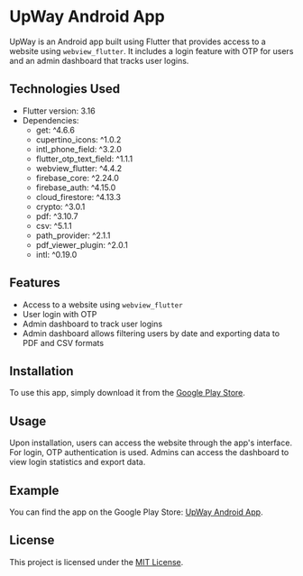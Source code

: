 # UpWay Android App

UpWay is an Android app built using Flutter that provides access to a website using `webview_flutter`. It includes a login feature with OTP for users and an admin dashboard that tracks user logins.

## Technologies Used
- Flutter version: 3.16
- Dependencies:
  - get: ^4.6.6
  - cupertino_icons: ^1.0.2
  - intl_phone_field: ^3.2.0
  - flutter_otp_text_field: ^1.1.1
  - webview_flutter: ^4.4.2
  - firebase_core: ^2.24.0
  - firebase_auth: ^4.15.0
  - cloud_firestore: ^4.13.3
  - crypto: ^3.0.1
  - pdf: ^3.10.7
  - csv: ^5.1.1
  - path_provider: ^2.1.1
  - pdf_viewer_plugin: ^2.0.1
  - intl: ^0.19.0

## Features
- Access to a website using `webview_flutter`
- User login with OTP
- Admin dashboard to track user logins
- Admin dashboard allows filtering users by date and exporting data to PDF and CSV formats

## Installation
To use this app, simply download it from the [Google Play Store](https://play.google.com/store/apps/details?id=com.upway.afzal).

## Usage
Upon installation, users can access the website through the app's interface. For login, OTP authentication is used. Admins can access the dashboard to view login statistics and export data.

## Example
You can find the app on the Google Play Store: [UpWay Android App](https://play.google.com/store/apps/details?id=com.upway.afzal).

## License
This project is licensed under the [MIT License](LICENSE).
